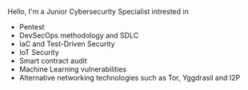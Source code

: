 Hello, I'm a Junior Cybersecurity Specialist intrested in
- Pentest
- DevSecOps methodology and SDLC
- IaC and Test-Driven Security
- IoT Security
- Smart contract audit
- Machine Learning vulnerabilities
- Alternative networking technologies such as Tor, Yggdrasil and I2P
